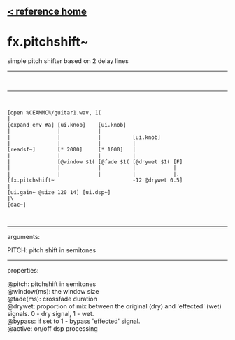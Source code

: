 [< reference home](ceammc_lib.html)
---

# fx.pitchshift~


simple pitch shifter based on 2 delay lines

---

<br>


---


```


[open %CEAMMC%/guitar1.wav, 1(
|
[expand_env #a] [ui.knob]    [ui.knob]
|               |            |
|               |            |          [ui.knob]
|               |            |          |
[readsf~]       [* 2000]     [* 1000]   |
|               |            |          |
|               [@window $1( [@fade $1( [@drywet $1( [F]
|               |            |          |            |
|               |            |          |            |.
[fx.pitchshift~                         -12 @drywet 0.5]
|
[ui.gain~ @size 120 14] [ui.dsp~]
|\
[dac~]

            
```

---
arguments:

PITCH: pitch shift in
            semitones<br>

---
properties:

@pitch: 
            pitchshift in semitones<br>
@window(ms): the window size<br>
@fade(ms): crossfade duration<br>
@drywet: proportion
            of mix between the original (dry) and &#39;effected&#39; (wet) signals. 0 - dry signal, 1 -
            wet.<br>
@bypass: if set to 1 - bypass
            &#39;effected&#39; signal.<br>
@active: on/off dsp
            processing<br>

